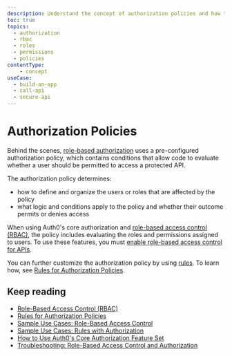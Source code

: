 ```yaml
---
description: Understand the concept of authorization policies and how they apply in Auth0.
toc: true
topics:
  - authorization
  - rbac
  - roles
  - permissions
  - policies
contentType: 
    - concept
useCase:
  - build-an-app
  - call-api
  - secure-api
---
```

# Authorization Policies

Behind the scenes, [role-based authorization](/authorization/concepts/rbac) uses a pre-configured authorization policy, which contains conditions that allow code to evaluate whether a user should be permitted to access a protected API.

The authorization policy determines:

* how to define and organize the users or roles that are affected by the policy
* what logic and conditions apply to the policy and whether their outcome permits or denies access

When using Auth0's core authorization and [role-based access control (RBAC)](/authorization/concepts/rbac), the policy includes evaluating the roles and permissions assigned to users. To use these features, you must [enable role-based access control for APIs](/authorization/guides/dashboard/enable-rbac). 

You can further customize the authorization policy by using [rules](/rules). To learn how, see [Rules for Authorization Policies](/authorization/concepts/authz-rules).

## Keep reading

- [Role-Based Access Control (RBAC)](/authorization/concepts/rbac)
- [Rules for Authorization Policies](/authorization/concepts/authz-rules)
- [Sample Use Cases: Role-Based Access Control](/authorization/concepts/sample-use-cases-rbac)
- [Sample Use Cases: Rules with Authorization](/authorization/concepts/sample-use-cases-rules)
- [How to Use Auth0's Core Authorization Feature Set](/authorization/guides/how-to)
- [Troubleshooting: Role-Based Access Control and Authorization](/authorization/concepts/troubleshooting)


